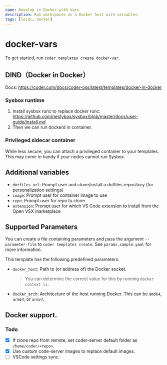 ```yaml
---
name: Develop in Docker with Vars
description: Run workspaces on a Docker host with variables.
tags: [local, docker]
---
```


# docker-vars

To get started, run `coder templates create docker-var`. 

## DIND（Docker in Docker）

Docs: <https://coder.com/docs/coder-oss/latest/templates/docker-in-docker>

### Sysbox runtime 

1. Install sysbox runc to replace docker runc: <https://github.com/nestybox/sysbox/blob/master/docs/user-guide/install.md>
2. Then we can run dockerd in container.

### Privileged sidecar container 

While less secure, you can attach a privileged container to your templates. This may come in handy if your nodes cannot run Sysbox.

## Additional variables

- `dotfiles_url`: Prompt user and clone/install a dotfiles repository (for personalization settings)
- `image`: Prompt user for container image to use
- `repo`: Prompt user for repo to clone
- `extension`: Prompt user for which VS Code extension to install from the Open VSX marketplace

## Supported Parameters

You can create a file containing parameters and pass the argument
`--parameter-file` to `coder templates create`.
See `params.sample.yaml` for more information.

This template has the following predefined parameters:

- `docker_host`: Path to (or address of) the Docker socket.
  > You can determine the correct value for this by running
  > `docker context ls`.
- `docker_arch`: Architecture of the host running Docker.
  This can be `amd64`, `arm64`, or `armv7`.

## Docker support.

### Todo

- [x] If clone repo from remote, set coder-server default folder as `/home/coder/<repo>`.
- [x] Use custom code-server images to replace default images.
- [ ] VSCode settings sync.
